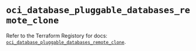 # `oci_database_pluggable_databases_remote_clone`

Refer to the Terraform Registory for docs: [`oci_database_pluggable_databases_remote_clone`](https://registry.terraform.io/providers/oracle/oci/6.18.0/docs/resources/database_pluggable_databases_remote_clone).
